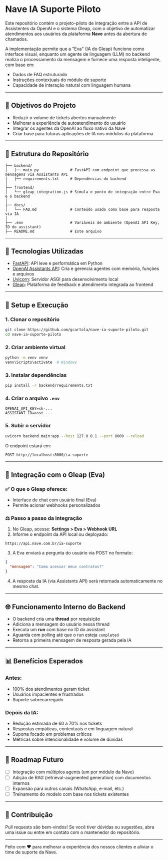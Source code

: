 # Nave IA Suporte Piloto

Este repositório contém o projeto-piloto de integração entre a API de Assistentes da OpenAI e o sistema Gleap, com o objetivo de automatizar atendimentos aos usuários da plataforma **Nave** antes da abertura de chamados.

A implementação permite que a "Eva" (IA do Gleap) funcione como interface visual, enquanto um agente de linguagem (LLM) no backend realiza o processamento da mensagem e fornece uma resposta inteligente, com base em:

- Dados de FAQ estruturado
- Instruções contextuais do módulo de suporte
- Capacidade de interação natural com linguagem humana

---

## 🚀 Objetivos do Projeto

- Reduzir o volume de tickets abertos manualmente
- Melhorar a experiência de autoatendimento do usuário
- Integrar os agentes da OpenAI ao fluxo nativo da Nave
- Criar base para futuras aplicações de IA nos módulos da plataforma

---

## 📁 Estrutura do Repositório

```
├── backend/
│   ├── main.py              # FastAPI com endpoint que processa as mensagens via Assistants API
│   ├── requirements.txt     # Dependências do backend
│
├── frontend/
│   └── gleap_integration.js # Simula o ponto de integração entre Eva e o backend
│
├── docs/
│   └── FAQ.md               # Conteúdo usado como base para resposta via IA
│
├── .env                     # Variáveis de ambiente (OpenAI API Key, ID do assistant)
├── README.md                # Este arquivo
```

---

## 🫠 Tecnologias Utilizadas

- [FastAPI](https://fastapi.tiangolo.com/): API leve e performática em Python
- [OpenAI Assistants API](https://platform.openai.com/docs/assistants): Cria e gerencia agentes com memória, funções e arquivos
- [Uvicorn](https://www.uvicorn.org/): Servidor ASGI para desenvolvimento local
- [Gleap](https://gleap.io/): Plataforma de feedback e atendimento integrada ao frontend

---

## 🚧 Setup e Execução

### 1. Clonar o repositório
```bash
git clone https://github.com/gcartola/nave-ia-suporte-piloto.git
cd nave-ia-suporte-piloto
```

### 2. Criar ambiente virtual
```bash
python -m venv venv
venv\Scripts\activate  # Windows
```

### 3. Instalar dependências
```bash
pip install -r backend/requirements.txt
```

### 4. Criar o arquivo `.env`
```
OPENAI_API_KEY=sk-...
ASSISTANT_ID=asst_...
```

### 5. Subir o servidor
```bash
uvicorn backend.main:app --host 127.0.0.1 --port 8000 --reload
```

O endpoint estará em:
```
POST http://localhost:8000/ia-suporte
```

---

## 🚩 Integração com o Gleap (Eva)

### ✅ O que o Gleap oferece:
- Interface de chat com usuário final (Eva)
- Permite acionar webhooks personalizados

### ⚖️ Passo a passo da integração

1. No Gleap, acesse: **Settings > Eva > Webhook URL**
2. Informe o endpoint da API local ou deployado:
```http
https://api.nave.com.br/ia-suporte
```
3. A Eva enviará a pergunta do usuário via POST no formato:
```json
{
  "mensagem": "Como acessar meus contratos?"
}
```
4. A resposta da IA (via Assistants API) será retornada automaticamente no mesmo chat.

---

## 🌐 Funcionamento Interno do Backend

- O backend cria uma **thread** por requisição
- Adiciona a mensagem do usuário nessa thread
- Executa um **run** com base no ID do assistant
- Aguarda com polling até que o run esteja `completed`
- Retorna a primeira mensagem de resposta gerada pela IA

---

## 📊 Benefícios Esperados

### Antes:
- 100% dos atendimentos geram ticket
- Usuários impacientes e frustrados
- Suporte sobrecarregado

### Depois da IA:
- Redução estimada de 60 a 70% nos tickets
- Respostas empáticas, contextuais e em linguagem natural
- Suporte focado em problemas críticos
- Métricas sobre intencionalidade e volume de dúvidas

---

## 🔄 Roadmap Futuro

- [ ] Integração com múltiplos agents (um por módulo da Nave)
- [ ] Adição de RAG (retrieval-augmented generation) com documentos internos
- [ ] Expansão para outros canais (WhatsApp, e-mail, etc.)
- [ ] Treinamento do modelo com base nos tickets existentes

---

## 🙏 Contribuição
Pull requests são bem-vindos! Se você tiver dúvidas ou sugestões, abra uma issue ou entre em contato com o mantenedor do repositório.

---

Feito com ❤️ para melhorar a experiência dos nossos clientes e aliviar o time de suporte da Nave.